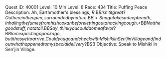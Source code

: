 Quest ID: 40001
Level: 10
Min Level: 8
Race: 434
Title: Puffing Peace
Description: Ah, Earthmother's blessings, $R.$B$BIsn't it great? Out here in the open, surrounded by nature.$B$B<Shagu takes a deep breath, inhaling the fumes from his hookah before letting out a hacking cough.>$B$BNot the good stuff, not at all.$B$BSay, think you could do me a favor?$B$BI am expecting a package, but it has yet to arrive. Could you go and check with Mishiki in Sen'jin Village and find out what happened to my special delivery?$B$B<Shagu blows a puff of smoke from his lips and then winks at you with a grin on his face.>
Objective: Speak to Mishiki in Sen'jin Village.
